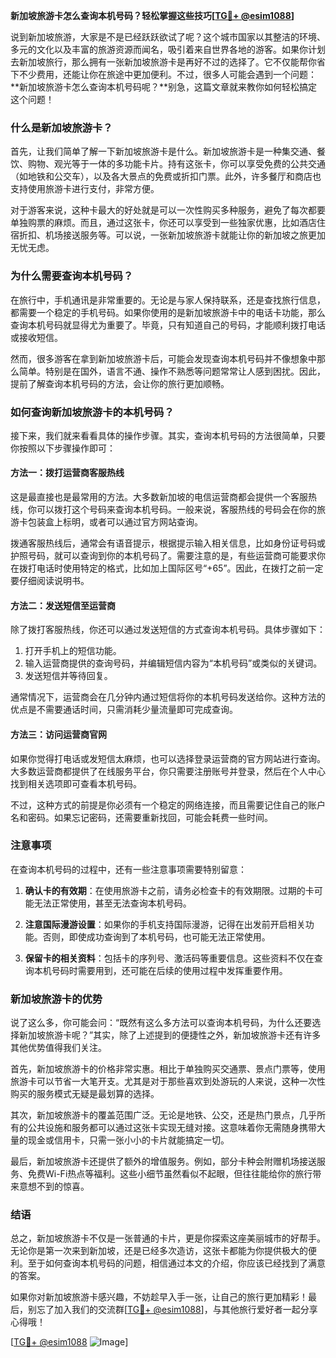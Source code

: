 **新加坡旅游卡怎么查询本机号码？轻松掌握这些技巧[[TG💪+ @esim1088](https://t.me/s/esim1088)]**

说到新加坡旅游，大家是不是已经跃跃欲试了呢？这个城市国家以其整洁的环境、多元的文化以及丰富的旅游资源而闻名，吸引着来自世界各地的游客。如果你计划去新加坡旅行，那么拥有一张新加坡旅游卡是再好不过的选择了。它不仅能帮你省下不少费用，还能让你在旅途中更加便利。不过，很多人可能会遇到一个问题：**新加坡旅游卡怎么查询本机号码呢？**别急，这篇文章就来教你如何轻松搞定这个问题！

### 什么是新加坡旅游卡？

首先，让我们简单了解一下新加坡旅游卡是什么。新加坡旅游卡是一种集交通、餐饮、购物、观光等于一体的多功能卡片。持有这张卡，你可以享受免费的公共交通（如地铁和公交车），以及各大景点的免费或折扣门票。此外，许多餐厅和商店也支持使用旅游卡进行支付，非常方便。

对于游客来说，这种卡最大的好处就是可以一次性购买多种服务，避免了每次都要单独购票的麻烦。而且，通过这张卡，你还可以享受到一些独家优惠，比如酒店住宿折扣、机场接送服务等。可以说，一张新加坡旅游卡就能让你的新加坡之旅更加无忧无虑。

### 为什么需要查询本机号码？

在旅行中，手机通讯是非常重要的。无论是与家人保持联系，还是查找旅行信息，都需要一个稳定的手机号码。如果你使用的是新加坡旅游卡中的电话卡功能，那么查询本机号码就显得尤为重要了。毕竟，只有知道自己的号码，才能顺利拨打电话或接收短信。

然而，很多游客在拿到新加坡旅游卡后，可能会发现查询本机号码并不像想象中那么简单。特别是在国外，语言不通、操作不熟悉等问题常常让人感到困扰。因此，提前了解查询本机号码的方法，会让你的旅行更加顺畅。

### 如何查询新加坡旅游卡的本机号码？

接下来，我们就来看看具体的操作步骤。其实，查询本机号码的方法很简单，只要你按照以下步骤操作即可：

#### 方法一：拨打运营商客服热线

这是最直接也是最常用的方法。大多数新加坡的电信运营商都会提供一个客服热线，你可以拨打这个号码来查询本机号码。一般来说，客服热线的号码会在你的旅游卡包装盒上标明，或者可以通过官方网站查询。

拨通客服热线后，通常会有语音提示，根据提示输入相关信息，比如身份证号码或护照号码，就可以查询到你的本机号码了。需要注意的是，有些运营商可能要求你在拨打电话时使用特定的格式，比如加上国际区号“+65”。因此，在拨打之前一定要仔细阅读说明书。

#### 方法二：发送短信至运营商

除了拨打客服热线，你还可以通过发送短信的方式查询本机号码。具体步骤如下：

1. 打开手机上的短信功能。
2. 输入运营商提供的查询号码，并编辑短信内容为“本机号码”或类似的关键词。
3. 发送短信并等待回复。

通常情况下，运营商会在几分钟内通过短信将你的本机号码发送给你。这种方法的优点是不需要通话时间，只需消耗少量流量即可完成查询。

#### 方法三：访问运营商官网

如果你觉得打电话或发短信太麻烦，也可以选择登录运营商的官方网站进行查询。大多数运营商都提供了在线服务平台，你只需要注册账号并登录，然后在个人中心找到相关选项即可查看本机号码。

不过，这种方式的前提是你必须有一个稳定的网络连接，而且需要记住自己的账户名和密码。如果忘记密码，还需要重新找回，可能会耗费一些时间。

### 注意事项

在查询本机号码的过程中，还有一些注意事项需要特别留意：

1. **确认卡的有效期**：在使用旅游卡之前，请务必检查卡的有效期限。过期的卡可能无法正常使用，甚至无法查询本机号码。
   
2. **注意国际漫游设置**：如果你的手机支持国际漫游，记得在出发前开启相关功能。否则，即使成功查询到了本机号码，也可能无法正常使用。

3. **保留卡的相关资料**：包括卡的序列号、激活码等重要信息。这些资料不仅在查询本机号码时需要用到，还可能在后续的使用过程中发挥重要作用。

### 新加坡旅游卡的优势

说了这么多，你可能会问：“既然有这么多方法可以查询本机号码，为什么还要选择新加坡旅游卡呢？”其实，除了上述提到的便捷性之外，新加坡旅游卡还有许多其他优势值得我们关注。

首先，新加坡旅游卡的价格非常实惠。相比于单独购买交通票、景点门票等，使用旅游卡可以节省一大笔开支。尤其是对于那些喜欢到处游玩的人来说，这种一次性购买的服务模式无疑是最划算的选择。

其次，新加坡旅游卡的覆盖范围广泛。无论是地铁、公交，还是热门景点，几乎所有的公共设施和服务都可以通过这张卡实现无缝对接。这意味着你无需随身携带大量的现金或信用卡，只需一张小小的卡片就能搞定一切。

最后，新加坡旅游卡还提供了额外的增值服务。例如，部分卡种会附赠机场接送服务、免费Wi-Fi热点等福利。这些小细节虽然看似不起眼，但往往能给你的旅行带来意想不到的惊喜。

### 结语

总之，新加坡旅游卡不仅是一张普通的卡片，更是你探索这座美丽城市的好帮手。无论你是第一次来到新加坡，还是已经多次造访，这张卡都能为你提供极大的便利。至于如何查询本机号码的问题，相信通过本文的介绍，你应该已经找到了满意的答案。

如果你对新加坡旅游卡感兴趣，不妨趁早入手一张，让自己的旅行更加精彩！最后，别忘了加入我们的交流群[[TG💪+ @esim1088](https://t.me/s/esim1088)]，与其他旅行爱好者一起分享心得哦！

[[TG💪+ @esim1088](https://t.me/s/esim1088) ![Image](https://i.postimg.cc/4NQfJmqS/Snipaste-2025-05-13-00-14-12.png)]